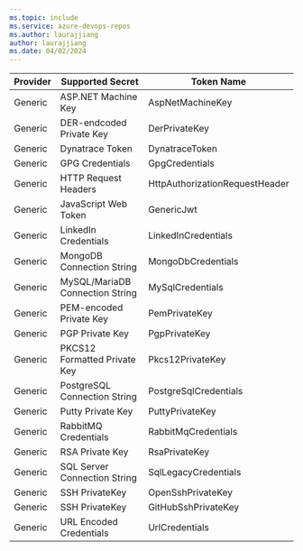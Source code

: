 ```yaml
---
ms.topic: include
ms.service: azure-devops-repos
ms.author: laurajjiang
author: laurajjiang
ms.date: 04/02/2024
---
```


| Provider | Supported Secret                | Token Name                     |
| -------- | ------------------------------- | ------------------------------ |
| Generic  | ASP.NET Machine Key             | AspNetMachineKey               |
| Generic  | DER-endcoded Private Key        | DerPrivateKey                  |
| Generic  | Dynatrace Token                 | DynatraceToken                 |
| Generic  | GPG Credentials                 | GpgCredentials                 |
| Generic  | HTTP Request Headers            | HttpAuthorizationRequestHeader |
| Generic  | JavaScript Web Token            | GenericJwt                     |
| Generic  | LinkedIn Credentials            | LinkedInCredentials            |
| Generic  | MongoDB Connection String       | MongoDbCredentials             |
| Generic  | MySQL/MariaDB Connection String | MySqlCredentials               |
| Generic  | PEM-encoded Private Key         | PemPrivateKey                  |
| Generic  | PGP Private Key                 | PgpPrivateKey                  |
| Generic  | PKCS12 Formatted Private Key    | Pkcs12PrivateKey               |
| Generic  | PostgreSQL Connection String    | PostgreSqlCredentials          |
| Generic  | Putty Private Key               | PuttyPrivateKey                |
| Generic  | RabbitMQ Credentials            | RabbitMqCredentials            |
| Generic  | RSA Private Key                 | RsaPrivateKey                  |
| Generic  | SQL Server Connection String    | SqlLegacyCredentials           |
| Generic  | SSH PrivateKey                  | OpenSshPrivateKey              |
| Generic  | SSH PrivateKey                  | GitHubSshPrivateKey            |
| Generic  | URL Encoded Credentials         | UrlCredentials                 |
